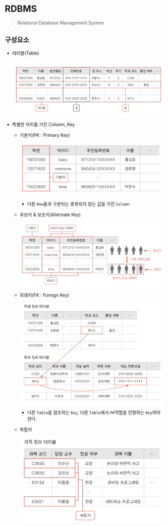 # RDBMS

> Relational Database Management System

## 구성요소

* 테이블(Table)

  ![image-20191223172804494](image/image-20191223172804494.png)

* 특별한 의미를 가진 Column, Key

  * 기본키(PK : Primary Key)

    ![image-20191223172913987](image/image-20191223172913987.png)

    * 다른 `Row`들과 구분되는 중복되지 않는 값을 가진 `Column`

  * 후보키 & 보조키(Alternate Key)

    ![image-20191223173021054](image/image-20191223173021054.png)

  * 외래키(FK : Foreign Key)

    ![image-20191223173104476](image/image-20191223173104476.png)

    * 다른 `Table`을 참조하는 `Key`, 다른 `Table`에서 `PK`역할을 진행하는 `Key`여야 한다.

  * 복합키

    ![image-20191223173152540](image/image-20191223173152540.png)